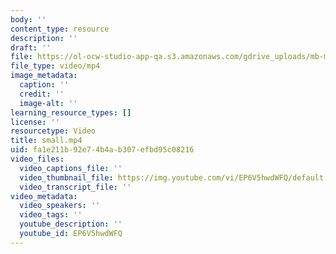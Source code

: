 ```yaml
---
body: ''
content_type: resource
description: ''
draft: ''
file: https://ol-ocw-studio-app-qa.s3.amazonaws.com/gdrive_uploads/mb-may-6/1ouQk0YkZyGQRhXCgoIi0mk9pyVx8ySdG/small.mp4
file_type: video/mp4
image_metadata:
  caption: ''
  credit: ''
  image-alt: ''
learning_resource_types: []
license: ''
resourcetype: Video
title: small.mp4
uid: fa1e211b-92e7-4b4a-b307-efbd95c08216
video_files:
  video_captions_file: ''
  video_thumbnail_file: https://img.youtube.com/vi/EP6V5hwdWFQ/default.jpg
  video_transcript_file: ''
video_metadata:
  video_speakers: ''
  video_tags: ''
  youtube_description: ''
  youtube_id: EP6V5hwdWFQ
---
```

